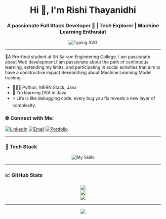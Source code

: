 <h1 align="center">Hi 👋, I'm Rishi Thayanidhi</h1>
<h3 align="center">A passionate Full Stack Developer 🚀 | Tech Explorer | Machine Learning Enthusiat</h3>

<p align="center">
  <img src="https://readme-typing-svg.herokuapp.com?font=Fira+Code&pause=1000&color=22D3EE&center=true&vCenter=true&width=435&lines=Building+scalable+web+applications;Devops+Enthusiast+☁️;Open+Source+Contributor;Problem+Solver;Continuous+Learner" alt="Typing SVG" />
</p>

---
🤞A Pre-final student at Sri Sairam Engineering College. I am passionate about Web development.I am passionate about the path of continuous learning, extending my limits, and participating in social activities that aim to have a constructive impact.Researching about Machine Learning Model training

* 🧑🏽‍💻  Python, MERN Stack, Java
* 🧠  I'm learning DSA in Java
* ⚡  Life is like debugging code; every bug you fix reveals a new layer of complexity.

### 🌐 Connect with Me:
<p align="left">
  <a href="https://www.linkedin.com/in/rishithayanidhi/" target="_blank"><img alt="LinkedIn" src="https://img.shields.io/badge/LinkedIn-%230077B5.svg?style=for-the-badge&logo=linkedin&logoColor=white" /></a>
  <a href="mailto:rishithayanidhi@gmail.com"><img alt="Email" src="https://img.shields.io/badge/Email-D14836?style=for-the-badge&logo=gmail&logoColor=white" /></a>
<!--   <a href="https://x.com/Kaushal__marcus" target="_blank"><img alt="X" src="https://img.shields.io/badge/X-black.svg?style=for-the-badge&logo=X&logoColor=white" /></a> -->
  <a href="https://rishithayanidhi.me/" target="_blank"><img alt="Portfolio" src="https://img.shields.io/badge/Portfolio-%23000000.svg?style=for-the-badge&logo=vercel&logoColor=white" /></a>
</p>

---

### 🧠 Tech Stack
<div align="center">
  
![My Skills](https://skillicons.dev/icons?i=c,python,java,javascript,typescript,react,nodejs,express,tailwind,fastapi,mongodb,mysql,docker,git,github,postman&theme=dark&perline=8)

</div>

---

### 📈 GitHub Stats

<div align="center">
  
![](https://github-readme-stats.vercel.app/api?username=rishithayanidhi&theme=radical&hide_border=false&include_all_commits=true&count_private=true)  
![](https://github-readme-streak-stats.herokuapp.com/?user=rishithayanidhi&theme=tokyonight&hide_border=false)  
![](https://github-readme-stats.vercel.app/api/top-langs/?username=rishithayanidhi&theme=synthwave&hide_border=false&include_all_commits=true&count_private=true&layout=compact)

</div>

---

<p align="center">
  <img src="https://capsule-render.vercel.app/api?type=waving&color=gradient&height=90&section=footer&width=100%"/>
</p>
